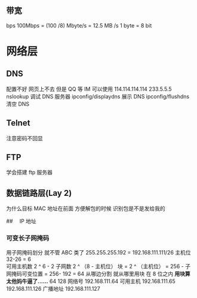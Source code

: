 ## 带宽

bps 100Mbps = (100 /8) Mbyte/s = 12.5 MB /s
1 byte = 8 bit

# 网络层

## DNS

配置不好 网页上不去 但是 QQ 等 IM 可以使用
114.114.114.114 233.5.5.5
nslookup 调试 DNS 服务器
ipconfig/displaydns 展示 DNS
ipconfig/flushdns 清空 DNS

## Telnet

注意密码不回显

## FTP

学会搭建 ftp 服务器

## 数据链路层(Lay 2)

为什么目标 MAC 地址在前面 方便解包的时候 识别包是不是发给我的

##　 IP 地址

### 可变长子网掩码

用子网掩码划分 就不管 ABC 类了
255.255.255.192 = 192.168.111.111/26
主机位 32-26 = 6  
可用主机数 2 ^ 6 - 2
子网数 2 ^ （8 - 主机位）
块 = 2 ^ （主机位） = 256 - 子网掩码可变位置 = 256- 192 = 64
从哪边分割 就从哪里用块 在 8 位之内
**用块算 太他妈牛逼了......**
64 128
网络号 192.168.111.64
可用主机 192.168.111.65 192.168.111.126
广播地址 192.168.111.127
